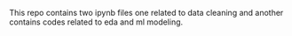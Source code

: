 This repo contains two ipynb files one related to data cleaning and another contains codes related to eda and ml modeling.